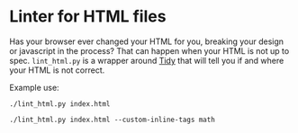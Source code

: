 # Linter for HTML files

Has your browser ever changed your HTML for you, breaking your design or
javascript in the process? That can happen when your HTML is not up to spec.
`lint_html.py` is a wrapper around [Tidy](https://html-tidy.org) that will
tell you if and where your HTML is not correct.

Example use:

```./lint_html.py index.html```

```./lint_html.py index.html --custom-inline-tags math```
